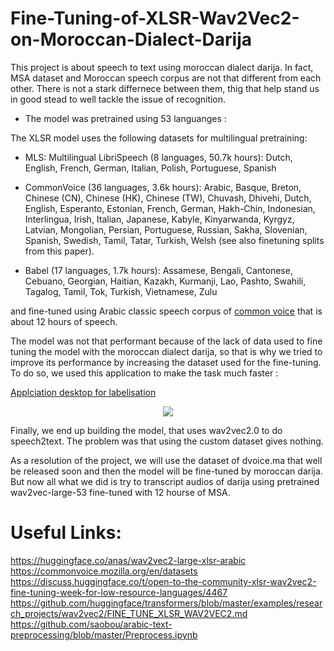 # Fine-Tuning-of-XLSR-Wav2Vec2-on-Moroccan-Dialect-Darija

This project is about speech to text using moroccan dialect darija. In fact, MSA dataset and Moroccan speech corpus are not that different from each other. There is not a stark differnece between them, thig that help stand us in good stead to well tackle the issue of recognition.

* The model was pretrained using 53 languanges :


The XLSR model uses the following datasets for multilingual pretraining:

* MLS: Multilingual LibriSpeech (8 languages, 50.7k hours): Dutch, English, French, German, Italian, Polish, Portuguese, Spanish

* CommonVoice (36 languages, 3.6k hours): Arabic, Basque, Breton, Chinese (CN), Chinese (HK), Chinese (TW), Chuvash, Dhivehi, Dutch, English, Esperanto, Estonian, French, German, Hakh-Chin, Indonesian, Interlingua, Irish, Italian, Japanese, Kabyle, Kinyarwanda, Kyrgyz, Latvian, Mongolian, Persian, Portuguese, Russian, Sakha, Slovenian, Spanish, Swedish, Tamil, Tatar, Turkish, Welsh (see also finetuning splits from this paper).

* Babel (17 languages, 1.7k hours): Assamese, Bengali, Cantonese, Cebuano, Georgian, Haitian, Kazakh, Kurmanji, Lao, Pashto, Swahili, Tagalog, Tamil, Tok, Turkish, Vietnamese, Zulu




and fine-tuned using Arabic classic speech corpus of [common voice](https://commonvoice.mozilla.org/ar) that is about 12 hours of speech.

The model was not that performant because of the lack of data used to fine tuning the model with the moroccan dialect darija, so that is why we tried to improve its performance by increasing the dataset used for the fine-tuning. To do so, we used this application to make the task much faster :

[Applciation desktop for labelisation](https://github.com/igmim-yassine/speech-training-recorder)


<p align="center">
  <img src="https://i.ibb.co/tPrSfrF/c92ec977-721c-4991-a64b-b6f3cef50bd7.jpg" />
</p>


Finally, we end up building the model, that uses wav2vec2.0 to do speech2text. The problem was that using the custom dataset gives nothing.

As a resolution of the project, we will use the dataset of dvoice.ma that well be released soon and then the model will be fine-tuned by moroccan darija. But now all what we did is try to transcript audios of darija using pretrained wav2vec-large-53 fine-tuned with 12 hourse of MSA.

# Useful Links:

https://huggingface.co/anas/wav2vec2-large-xlsr-arabic
https://commonvoice.mozilla.org/en/datasets
https://discuss.huggingface.co/t/open-to-the-community-xlsr-wav2vec2-fine-tuning-week-for-low-resource-languages/4467
https://github.com/huggingface/transformers/blob/master/examples/research_projects/wav2vec2/FINE_TUNE_XLSR_WAV2VEC2.md
https://github.com/saobou/arabic-text-preprocessing/blob/master/Preprocess.ipynb
